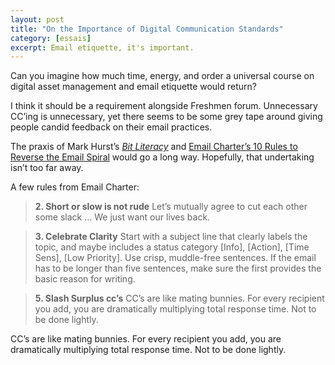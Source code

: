 ```yaml
---
layout: post
title: "On the Importance of Digital Communication Standards"
category: [essais]
excerpt: Email etiquette, it's important.
---
```

Can you imagine how much time, energy, and order a universal course on digital asset management and email etiquette would return?  

I think it should be a requirement alongside Freshmen forum. Unnecessary CC’ing is unnecessary, yet there seems to be some grey tape around giving people candid feedback on their email practices.  

The praxis of Mark Hurst’s [_Bit Literacy_](http://bitliteracy.com/) and [Email Charter’s 10 Rules to Reverse the Email Spiral](http://emailcharter.org/) would go a long way. Hopefully, that undertaking isn’t too far away.

A few rules from Email Charter:

>**2.  Short or slow is not rude**
> Let’s mutually agree to cut each other some slack … We just want our lives back.  

>**3.  Celebrate Clarity**
>Start with a subject line that clearly labels the topic, and maybe includes a status category [Info], [Action], [Time Sens], [Low Priority]. Use crisp, muddle-free sentences. If the email has to be longer than five sentences, make sure the first provides the basic reason for writing.  

>**5.  Slash Surplus cc’s**
>CC’s are like mating bunnies. For every recipient you add, you are dramatically multiplying total response time. Not to be done lightly.

CC’s are like mating bunnies. For every recipient you add, you are dramatically multiplying total response time. Not to be done lightly.
